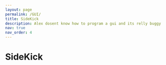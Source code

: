 ```yaml
---
layout: page
permalink: /GUI/
title: SideKick
description: Alex dosent know how to program a gui and its relly buggy
nav: true
nav_order: 4
---
```

<h1>SideKick</h1>